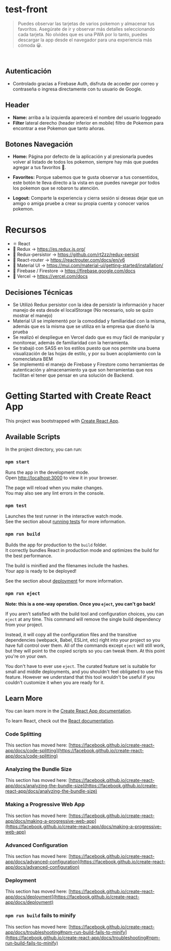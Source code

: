 # **test-front**

>Puedes observar las tarjetas de varios pokemon y almacenar tus favoritos. Asegúrate de ir y observar más detalles seleccionando cada tarjeta. No olvides que es una PWA por lo tanto, puedes descargar la app desde el navegador para una experiencia más cómoda 😀.

<br/>

## **Autenticación**
- Controlado gracias a Firebase Auth, disfruta de acceder por correo y contraseña o ingresa directamente con tu usuario de Google.

## **Header**
- **Name:** arriba a la izquierda aparecerá el nombre del usuario loggeado
- **Filter** lateral derecho (header inferior en mobile) filtro de Pokemon para encontrar a ese Pokemon que tanto añoras.

## **Botones Navegación**
- **Home:** Página por defecto de la aplicación y al presionarla puedes volver al listado de todos los pokemon, siempre hay más que puedes agregar a tus favoritos 🤗.

- **Favorites:** Porque sabemos que te gusta observar a tus consentidos, este botón te lleva directo a la vista en que puedes navegar por todos los pokemon que se robaron tu atención.

- **Logout:** Comparte la experiencia y cierra sesión si deseas dejar que un amigo o amiga pruebe a crear su propia cuenta y conocer varios pokemon.


# Recursos
+ ⚛️ React
+ 💫 Redux -> https://es.redux.js.org/
+ 💫 Redux-persistor -> https://github.com/rt2zz/redux-persist
+ 🚀 React-router -> https://reactrouter.com/docs/en/v6
+ 🎨 Material UI -> https://mui.com/material-ui/getting-started/installation/
+ 🧮 Firebase / Firestore -> https://firebase.google.com/docs
+ 🤖 Vercel -> https://vercel.com/docs

## Decisiones Técnicas
- Se Utilizó Redux persistor con la idea de persistir la información y hacer manejo de esta desde el localStorage (No necesario, solo se quizo mostrar el manejo)
- Material UI se implementó por la comodidad y familiaridad con la misma, además que es la misma que se utiliza en la empresa que diseñó la prueba
- Se realizó el despliegue en Vercel dado que es muy fácil de manipular y monitorear, además de familiaridad con la herramienta.
- Se trabajó con SASS en los estilos puesto que nos permite una buena visualización de las hojas de estilo, y por su buen acoplamiento con la nomenclatura BEM
- Se implementó el manejo de Firebase y Firestore como herramientas de autenticación y almacenamiento ya que son herramientas que nos facilitan el tener que pensar en una solución de Backend.

# Getting Started with Create React App

This project was bootstrapped with [Create React App](https://github.com/facebook/create-react-app).

## Available Scripts

In the project directory, you can run:

### `npm start`

Runs the app in the development mode.\
Open [http://localhost:3000](http://localhost:3000) to view it in your browser.

The page will reload when you make changes.\
You may also see any lint errors in the console.

### `npm test`

Launches the test runner in the interactive watch mode.\
See the section about [running tests](https://facebook.github.io/create-react-app/docs/running-tests) for more information.

### `npm run build`

Builds the app for production to the `build` folder.\
It correctly bundles React in production mode and optimizes the build for the best performance.

The build is minified and the filenames include the hashes.\
Your app is ready to be deployed!

See the section about [deployment](https://facebook.github.io/create-react-app/docs/deployment) for more information.

### `npm run eject`

**Note: this is a one-way operation. Once you `eject`, you can't go back!**

If you aren't satisfied with the build tool and configuration choices, you can `eject` at any time. This command will remove the single build dependency from your project.

Instead, it will copy all the configuration files and the transitive dependencies (webpack, Babel, ESLint, etc) right into your project so you have full control over them. All of the commands except `eject` will still work, but they will point to the copied scripts so you can tweak them. At this point you're on your own.

You don't have to ever use `eject`. The curated feature set is suitable for small and middle deployments, and you shouldn't feel obligated to use this feature. However we understand that this tool wouldn't be useful if you couldn't customize it when you are ready for it.

## Learn More

You can learn more in the [Create React App documentation](https://facebook.github.io/create-react-app/docs/getting-started).

To learn React, check out the [React documentation](https://reactjs.org/).

### Code Splitting

This section has moved here: [https://facebook.github.io/create-react-app/docs/code-splitting](https://facebook.github.io/create-react-app/docs/code-splitting)

### Analyzing the Bundle Size

This section has moved here: [https://facebook.github.io/create-react-app/docs/analyzing-the-bundle-size](https://facebook.github.io/create-react-app/docs/analyzing-the-bundle-size)

### Making a Progressive Web App

This section has moved here: [https://facebook.github.io/create-react-app/docs/making-a-progressive-web-app](https://facebook.github.io/create-react-app/docs/making-a-progressive-web-app)

### Advanced Configuration

This section has moved here: [https://facebook.github.io/create-react-app/docs/advanced-configuration](https://facebook.github.io/create-react-app/docs/advanced-configuration)

### Deployment

This section has moved here: [https://facebook.github.io/create-react-app/docs/deployment](https://facebook.github.io/create-react-app/docs/deployment)

### `npm run build` fails to minify

This section has moved here: [https://facebook.github.io/create-react-app/docs/troubleshooting#npm-run-build-fails-to-minify](https://facebook.github.io/create-react-app/docs/troubleshooting#npm-run-build-fails-to-minify)

